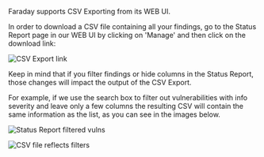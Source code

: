 Faraday supports CSV Exporting from its WEB UI.

In order to download a CSV file containing all your findings, go to the Status Report page in our WEB UI by clicking on 'Manage' and then click on the download link:

![CSV Export link](https://raw.github.com/wiki/infobyte/faraday/images/status_report/csv_export.png) 

Keep in mind that if you filter findings or hide columns in the Status Report, those changes will impact the output of the CSV Export.

For example, if we use the search box to filter out vulnerabilities with info severity and leave only a few columns the resulting CSV will contain the same information as the list, as you can see in the images below.

![Status Report filtered vulns](https://raw.github.com/wiki/infobyte/faraday/images/status_report/filter_by_field.png) 

![CSV file reflects filters](https://raw.github.com/wiki/infobyte/faraday/images/status_report/csv_file.png) 